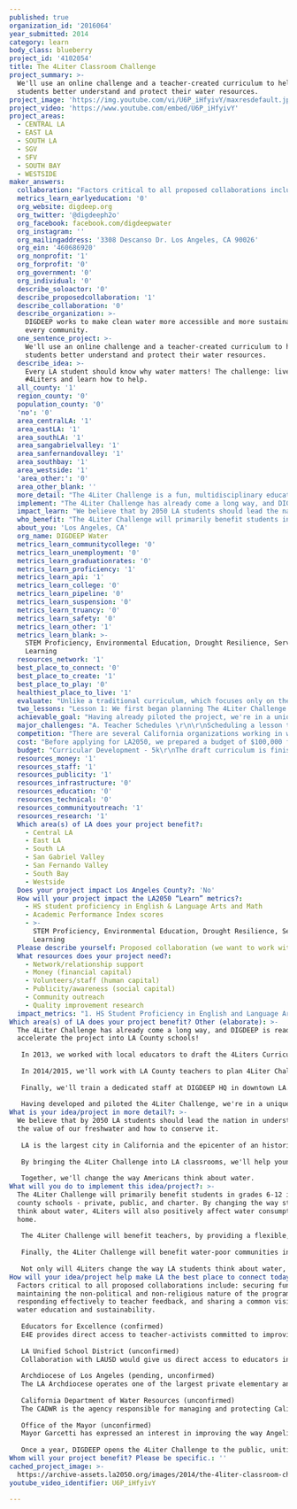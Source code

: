 ```yaml
---
published: true
organization_id: '2016064'
year_submitted: 2014
category: learn
body_class: blueberry
project_id: '4102054'
title: The 4Liter Classroom Challenge
project_summary: >-
  We'll use an online challenge and a teacher-created curriculum to help LA
  students better understand and protect their water resources.
project_image: 'https://img.youtube.com/vi/U6P_iHfyivY/maxresdefault.jpg'
project_video: 'https://www.youtube.com/embed/U6P_iHfyivY'
project_areas:
  - CENTRAL LA
  - EAST LA
  - SOUTH LA
  - SGV
  - SFV
  - SOUTH BAY
  - WESTSIDE
maker_answers:
  collaboration: "Factors critical to all proposed collaborations include: securing funding, maintaining the non-political and non-religious nature of the program, responding effectively to teacher feedback, and sharing a common vision for water education and sustainability. \r\n\r\nEducators for Excellence (confirmed) \r\nE4E provides direct access to teacher-activists committed to improving LA education. Though they focus primarily on policy issues, E4E also promotes issue-area learning. We have worked together in the past.\r\n\r\nLA Unified School District (unconfirmed) \r\nCollaboration with LAUSD would give us direct access to educators in over 1200 schools and a seal of approval to ease adoption. This collaboration is by no means necessary for the success of 4Liters, but we think it's a smart step. LAUSD Associate Superintendent Al Cortes and Health Education Programs Coordinator Lori Vollandt have expressed interest in the program. \r\n\r\nArchdiocese of Los Angeles (pending, unconfirmed)\r\nThe LA Archdiocese operates one of the largest private elementary and middle-school systems in LA County. Collaboration with the Archdiocese would give us direct access to educators and a seal of approval to ease adoption. We are in talks with their Director, Msgr. Pilato.\r\n\r\nCalifornia Department of Water Resources (unconfirmed)\r\nThe CADWR is the agency responsible for managing and protecting California's water. They have direct links to educators, policy-makers, and funders that could benefit the program. The CADWR also has a direct interest in changing Californian water attitudes.\r\n\r\nOffice of the Mayor (unconfirmed) \r\nMayor Garcetti has expressed an interest in improving the way Angelinos care for their resources. Collaboration with the Mayor's office would provide public visibility for the project and open the door to funding from LA institutions.\r\n\r\nOnce a year, DIGDEEP opens the 4Liter Challenge to the public, uniting organizations like Take Part, One.org, Hurley H2O, and teams from major corporations, faith communities, and college campuses. All of these partners are confirmed, and their participation provides national exposure to new teachers."
  metrics_learn_earlyeducation: '0'
  org_website: digdeep.org
  org_twitter: '@digdeeph2o'
  org_facebook: facebook.com/digdeepwater
  org_instagram: ''
  org_mailingaddress: '3308 Descanso Dr. Los Angeles, CA 90026'
  org_ein: '460686920'
  org_nonprofit: '1'
  org_forprofit: '0'
  org_government: '0'
  org_individual: '0'
  describe_soloactor: '0'
  describe_proposedcollaboration: '1'
  describe_collaboration: '0'
  describe_organization: >-
    DIGDEEP works to make clean water more accessible and more sustainable in
    every community. 
  one_sentence_project: >-
    We'll use an online challenge and a teacher-created curriculum to help LA
    students better understand and protect their water resources.
  describe_idea: >-
    Every LA student should know why water matters! The challenge: live on
    #4Liters and learn how to help. 
  all_county: '1'
  region_county: '0'
  population_county: '0'
  'no': '0'
  area_centralLA: '1'
  area_eastLA: '1'
  area_southLA: '1'
  area_sangabrielvalley: '1'
  area_sanfernandovalley: '1'
  area_southbay: '1'
  area_westside: '1'
  'area_other:': '0'
  area_other_blank: ''
  more_detail: "The 4Liter Challenge is a fun, multidisciplinary education platform designed by Southern California teachers around a key global issue: water. \r\n\r\nIt's part online challenge, daring students to limit their water use to just 4 liters a day, and helping them share moments from that experience online. It's part interactive curriculum, bringing the Challenge into the classroom and helping students tackle issues like consumption, conservation, and human rights. \r\n\r\n4Liters is flexible, social, and Common Core-aligned. Each lesson can be taught with or without a computer. With Los Angeles County in the middle of a severe drought, there's no better time to learn why water matters and what we can do to protect it!"
  implement: "The 4Liter Challenge has already come a long way, and DIGDEEP is ready to accelerate the project into LA County schools!\r\n\r\nIn 2013, we worked with local educators to draft the 4Liters Curriculum, which has been given a foreword by Catarina de Albuquerque, the UN Special Rapporteur on the Human Right to Water and Sanitation. Then we piloted the 4Liter Challenge in two LA classrooms. \r\n\r\nIn 2014/2015, we'll work with LA County teachers to plan 4Liter Challenges in their classrooms. We'll design and mail program-funded kits to educators, and we'll visit local schools with a custom pop-up exhibit. We'll also reach out to student participants and their teachers through our social media channels and a traditional email campaign. \r\n\r\nFinally, we'll train a dedicated staff at DIGDEEP HQ in downtown LA. They'll maintain and improve our online tool (at 4liters.org/teach), work with educators to streamline implementation, visit local and national conferences, grow partnerships, and develop new resources like lessons, videos, and infographics.\r\n\r\nHaving developed and piloted the 4Liter Challenge, we're in a unique position to scale quickly!"
  impact_learn: "We believe that by 2050 LA students should lead the nation in understanding the value of our freshwater and how to conserve it. \r\n\r\nLA is the largest city in California and the epicenter of an historic drought. But LA is also a national leader in conservation, technology, media, and entertainment.\r\n\r\nBy bringing the 4Liter Challenge into LA classrooms, we'll help young Angelinos stop taking water for granted. We'll make water - as a nexus of science, economics, and well-being - a focus of public and private education. We'll prepare LA to deal with future water challenges while building support for populations without reliable water access. \r\n\r\nTogether, we'll change the way Americans think about water. "
  who_benefit: "The 4Liter Challenge will primarily benefit students in grades 6-12 in LA county schools - private, public, and charter. By changing the way students think about water, 4Liters will also positively affect water consumption at home.\r\n\r\nThe 4Liter Challenge will benefit teachers, by providing a flexible, easy-to-use tool that meets new Common-Core standards.\r\n\r\nFinally, the 4Liter Challenge will benefit water-poor communities in the US and abroad. Just like a runner uses a marathon to fight breast cancer, 4Liters classrooms can choose to use their Challenge to raise funds for water access projects. Many of these funds will stay right here in the US, where DIGDEEP is the only global water non-profit working in affected communities. \r\n\r\nNot only will 4Liters change the way LA students think about water, it will make a real impact in communities the world over."
  about_you: 'Los Angeles, CA'
  org_name: DIGDEEP Water
  metrics_learn_communitycollege: '0'
  metrics_learn_unemployment: '0'
  metrics_learn_graduationrates: '0'
  metrics_learn_proficiency: '1'
  metrics_learn_api: '1'
  metrics_learn_college: '0'
  metrics_learn_pipeline: '0'
  metrics_learn_suspension: '0'
  metrics_learn_truancy: '0'
  metrics_learn_safety: '0'
  metrics_learn_other: '1'
  metrics_learn_blank: >-
    STEM Proficiency, Environmental Education, Drought Resilience, Service
    Learning 
  resources_network: '1'
  best_place_to_connect: '0'
  best_place_to_create: '1'
  best_place_to_play: '0'
  healthiest_place_to_live: '1'
  evaluate: "Unlike a traditional curriculum, which focuses only on the number of participants, the 4Liter Challenge benefits from an online campaign that provides advanced metrics, both quantitative and qualitative. \r\n\r\nQuantitative evaluation will include: \r\n\r\na. number of participating classrooms and students, broken down by age and academic discipline\r\nb. number of \"moments\" generated by each student during their 4Liter Challenge (videos, pictures, text)\r\nc. website engagement rates, click rates, and interactions between users on the platform\r\nd. teacher evaluations of the program via survey\r\n\r\nQualitative evaluation will include:\r\n\r\na. analysis of user-generated media for key concepts\r\nb. informal feedback from educators\r\n\r\nFinally, we will measure the funds raised by participants during their 4Liter Challenges, and the number of people served by water access projects funded by those gifts. Because 4Liters is primarily an academic campaign, however, we consider this metric last."
  two_lessons: "Lesson 1: We first began planning The 4Liter Challenge when a board member said, \"water poverty is terrible, and I want to end it, but why should this matter to me?\" We were surprised to learn that someone so supportive of our work could still feel so disconnected. \r\n\r\nAmericans have a hard time conserving water and empathizing with the water-poor. That's because we take water for granted. The average American uses over 400 liters of water a day for basic things like cooking, cleaning, drinking, and bathing. Imagine how powerful using only four liters of water a day would be!\r\n\r\n\r\nLesson 2: Most home water in LA is supplied by the Colorado River, which Angelinos share with six other states and nearly 40 million people - more than 1-in-10 Americans. Scientists estimate that by 2060 (right after 2050!), we'll run an annual defect in the river the same size as the total water consumption of LA.\r\n\r\nWe need to change the way we think about water and quick. Measures we've already tried - like mandatory restrictions and water-saving tips - haven't worked. \r\n\r\nWe've found that even after learning statistics like this one, people are more likely to change their behavior only when they've been empowered to understand just how precious water is to them."
  achievable_goal: "Having already piloted the project, we're in a unique position to scale The 4Liter Challenge right away!\r\n\r\nOur achievements thus far represent over two years of work: \r\n\r\nDraft curriculum (14 lessons) \r\nDraft teacher guide  \r\nOnline portal\r\nCommon-Core alignment\r\nForeword from UN Water and Sanitation Chief\r\nPilot classroom testing in LA (2)\r\nPartnerships with organizations \r\nCampaign video\r\n\r\nHaving the tools we need to begin the program means we're way ahead of the game. What we need now are the finances and manpower to reach out to teachers and to support them as they implement the Challenge. \r\n\r\nWe'll begin the next twelve months of growth by touring LA County schools, starting with the 60 classrooms who have been involved with 4Liters to date. We'll use online and email campaigns to magnify that reach."
  major_challenges: "A. Teacher Schedules \r\n\r\nScheduling a lesson that isn't part of the required curriculum is always a challenge, in both private and public schools. Teachers are faced with complicated standards, limited time, and testing requirements. \r\n\r\nIn order to address this challenge we did three things: \r\n\r\n1. We used LA-based educators to plan a curriculum that would work for them. They came from a variety of institutions and disciplinary backgrounds. \r\n\r\n2. We planned lessons that were cross-disciplinary, and organized them by theme. This way, educators can pick just a few of the 14 available lessons based on their class focus and the amount of time they have.\r\n\r\n3.  Finally, we aligned the curriculum to the Common-Core. Since Common Core standards are new, 4Liters is actually a tool to help implement them. A science teacher incorporating Reading and Writing standards for the first time, for example, can use 4Liters to make this easier.\r\n\r\n\r\nB. Diversity in Achievement and Access to Technology\r\n\r\nUnfortunately not all educational environments are created equal. In addition to providing flexibility for 6-12 grade classrooms, we wanted to make 4Liters adaptable to classrooms with varying degrees of academic achievement and access to technology. \r\n\r\nEach lesson can be taught without a computer. Digital lessons always have an analog counterpart. If students don't have a computer or smartphone to document their 4Liter Challenge, the lesson plan provides creative ways for teachers to achieve a similar result offline. \r\n\r\nFinally, the teacher guide provides a list of suggestions of how each lesson can be adapted to a learning environment without compromising the basic learning outcomes or the Common Core-alignment. \r\n\r\n\r\nWe know we'll have to work hard to overcome these two challenges. As with all of our projects, we'll rely on fostering a positive and tolerant working environment, focusing on human beings, and providing program staff with the flexibility to make quick decisions."
  competition: "There are several California organizations working in water awareness and education. The closest to The 4Liter Challenge is Project WET, a program of the Water Education Foundation based in Sacramento. \r\n\r\nProject WET is primarily a publisher of materials and lesson-plans on water conservation and hydrology. The program also runs educator workshops and manages a national website with electronic and print resources. \r\n\r\nAwareness-based programs like Project WET are important tools, especially in early elementary learning. But The 4Liter Challenge remains the only educational tool to use experiential learning and an online social network. \r\n\r\nThe challenge - \"live on 4liters of water a day and document your experience\" - helps attract millennial students and makes the issue real for young people who often take water for granted. The goal of 4Liters is not just to increase water conservation literacy, but to change the way young people think and behave, while educating them on a broader international issue. \r\n\r\nPlease note that The Water Education Foundation is a supporter and collaborator on the national 4Liters campaign, which takes place in October."
  cost: "Before applying for LA2050, we prepared a budget of $100,000 for the first year of the 4Liter Challenge. Because we hope that the program will be ongoing, however, we have already started searching for the funds to maintain and improve the project beyond year one. \r\n\r\nCommitted financial support includes Ford Motor Company with a $5,000 grant. We're seeing additional financial support including a $25,000 grant from Ford Foundation, a $20,000 grant from The California Community Foundation and a $20,000 grant from The California Endowment."
  budget: "Curricular Development - 5k\r\nThe draft curriculum is finished. This amount would enable: new lesson development, honorariums for collaborators and authors, printing, meetings, classroom testing, graphic design.\r\n\r\nEmail Lists - 18k\r\nAccess to teacher and administrator emails for targeted classrooms 6-12 grade nationwide, with a focus on LA County. \r\n\r\nOutreach - 17k\r\nMultimedia production, social marketing, live chats via Skype for the Classroom, marketing/PR management, AdWords, preparation and mailing of physical \"4Liters Kits\" to teachers.\r\n\r\nConference Attendance - 8k\r\nConferences would include Google Human Rights Conference and regional education conferences and symposia. \r\n\r\nPop-Up and School Tour - 15k\r\nDesign and build of an interactive educational installation that can be set up in participating schools or at events explaining the Challenge, presenting facts and figures, giving students ideas of how to complete the challenge, and boosting sign-ups. The pop-up will be used to tour schools and as a prize to incentivize student participation. \r\n\r\n4Liters Education Staff - 35k\r\nA dedicated staff member with an education background to work exclusively with educators.\r\n\r\nWeb Tool Maintenance - 2k\r\nThe web tool was built and is maintained by DIGDEEP, with a focus on the existing national 4Liters campaign every fall. These funds would enable maintenance and improvement for educator use specifically."
  resources_money: '1'
  resources_staff: '1'
  resources_publicity: '1'
  resources_infrastructure: '0'
  resources_education: '0'
  resources_technical: '0'
  resources_communityoutreach: '1'
  resources_research: '1'
  Which area(s) of LA does your project benefit?:
    - Central LA
    - East LA
    - South LA
    - San Gabriel Valley
    - San Fernando Valley
    - South Bay
    - Westside
  Does your project impact Los Angeles County?: 'No'
  How will your project impact the LA2050 “Learn” metrics?:
    - HS student proficiency in English & Language Arts and Math
    - Academic Performance Index scores
    - >-
      STEM Proficiency, Environmental Education, Drought Resilience, Service
      Learning 
  Please describe yourself: Proposed collaboration (we want to work with partners!)
  What resources does your project need?:
    - Network/relationship support
    - Money (financial capital)
    - Volunteers/staff (human capital)
    - Publicity/awareness (social capital)
    - Community outreach
    - Quality improvement research
  impact_metrics: "1. HS Student Proficiency in English and Language Arts and Math: \r\nBy 2050, all LA students should enjoy English proficiency - a key preparation for professional life. The 4Liter Challenge curriculum is Common Core-aligned, and most lessons meet one or more CCR anchor standards in Reading, Writing and Speaking/Listening. 4Liters is an excellent way to incorporate these new standards into non-English classrooms.  \r\n\r\n2. Academic Performance Index Scores: \r\nExperiential and cross-disciplinary learning improve educational performance across State and Federal indicators. \"The education community has long recognized the benefits of experiential learning. A range of academics have pointed out that one of the most effective ways to teach concepts is through active learning strategies.\" (Krain and Shadle, 2006) 4Liters was built by LA educators as a tool for experiential learning they could trust.\r\n\r\nOTHER\r\n\r\n3. STEM Proficiency: \r\nSTEM is a critically under-served educational discipline in LA, especially for girls. The 4Liter Challenge incorporates key elements of STEM like environmental science. \r\n\r\n4. Environmental Education: \r\nCA is home to one of the world's richest diversities in plant and animal life, and is more geographically varied than many foreign countries. The 4Liter Challenge is designed to teach LA students the role of water as a critical nexus between human development, plant and animal welfare, environmental sustainability, and economic growth.\r\n\r\n5. Drought Resilience: \r\nCalifornia is in the midst of an historic drought. Mandatory water rationing and basic awareness campaigns won't be enough to address this problem in the long term. The 4Liter Challenge helps LA students think differently about their water, affecting their use of water in both the home and the workplace. \r\n\r\n6. Service learning: \r\nToday, nearly one in seven people lack access to a safe source of clean water - many right here in the US. Most LA students, however, will go their whole lives without meeting one of them. The 4Liter Challenge helps bridge this gap. By choosing to experience water poverty for a short time in a classroom setting, students have a real impact on both their lives and the lives of others."
Which area(s) of LA does your project benefit? Other (elaborate): >-
  The 4Liter Challenge has already come a long way, and DIGDEEP is ready to
  accelerate the project into LA County schools!
   
   In 2013, we worked with local educators to draft the 4Liters Curriculum, which has been given a foreword by Catarina de Albuquerque, the UN Special Rapporteur on the Human Right to Water and Sanitation. Then we piloted the 4Liter Challenge in two LA classrooms. 
   
   In 2014/2015, we'll work with LA County teachers to plan 4Liter Challenges in their classrooms. We'll design and mail program-funded kits to educators, and we'll visit local schools with a custom pop-up exhibit. We'll also reach out to student participants and their teachers through our social media channels and a traditional email campaign. 
   
   Finally, we'll train a dedicated staff at DIGDEEP HQ in downtown LA. They'll maintain and improve our online tool (at 4liters.org/teach), work with educators to streamline implementation, visit local and national conferences, grow partnerships, and develop new resources like lessons, videos, and infographics.
   
   Having developed and piloted the 4Liter Challenge, we're in a unique position to scale quickly!
What is your idea/project in more detail?: >-
  We believe that by 2050 LA students should lead the nation in understanding
  the value of our freshwater and how to conserve it. 
   
   LA is the largest city in California and the epicenter of an historic drought. But LA is also a national leader in conservation, technology, media, and entertainment.
   
   By bringing the 4Liter Challenge into LA classrooms, we'll help young Angelinos stop taking water for granted. We'll make water - as a nexus of science, economics, and well-being - a focus of public and private education. We'll prepare LA to deal with future water challenges while building support for populations without reliable water access. 
   
   Together, we'll change the way Americans think about water.
What will you do to implement this idea/project?: >-
  The 4Liter Challenge will primarily benefit students in grades 6-12 in LA
  county schools - private, public, and charter. By changing the way students
  think about water, 4Liters will also positively affect water consumption at
  home.
   
   The 4Liter Challenge will benefit teachers, by providing a flexible, easy-to-use tool that meets new Common-Core standards.
   
   Finally, the 4Liter Challenge will benefit water-poor communities in the US and abroad. Just like a runner uses a marathon to fight breast cancer, 4Liters classrooms can choose to use their Challenge to raise funds for water access projects. Many of these funds will stay right here in the US, where DIGDEEP is the only global water non-profit working in affected communities. 
   
   Not only will 4Liters change the way LA students think about water, it will make a real impact in communities the world over.
How will your idea/project help make LA the best place to connect today? In LA2050?: >-
  Factors critical to all proposed collaborations include: securing funding,
  maintaining the non-political and non-religious nature of the program,
  responding effectively to teacher feedback, and sharing a common vision for
  water education and sustainability. 
   
   Educators for Excellence (confirmed) 
   E4E provides direct access to teacher-activists committed to improving LA education. Though they focus primarily on policy issues, E4E also promotes issue-area learning. We have worked together in the past.
   
   LA Unified School District (unconfirmed) 
   Collaboration with LAUSD would give us direct access to educators in over 1200 schools and a seal of approval to ease adoption. This collaboration is by no means necessary for the success of 4Liters, but we think it's a smart step. LAUSD Associate Superintendent Al Cortes and Health Education Programs Coordinator Lori Vollandt have expressed interest in the program. 
   
   Archdiocese of Los Angeles (pending, unconfirmed)
   The LA Archdiocese operates one of the largest private elementary and middle-school systems in LA County. Collaboration with the Archdiocese would give us direct access to educators and a seal of approval to ease adoption. We are in talks with their Director, Msgr. Pilato.
   
   California Department of Water Resources (unconfirmed)
   The CADWR is the agency responsible for managing and protecting California's water. They have direct links to educators, policy-makers, and funders that could benefit the program. The CADWR also has a direct interest in changing Californian water attitudes.
   
   Office of the Mayor (unconfirmed) 
   Mayor Garcetti has expressed an interest in improving the way Angelinos care for their resources. Collaboration with the Mayor's office would provide public visibility for the project and open the door to funding from LA institutions.
   
   Once a year, DIGDEEP opens the 4Liter Challenge to the public, uniting organizations like Take Part, One.org, Hurley H2O, and teams from major corporations, faith communities, and college campuses. All of these partners are confirmed, and their participation provides national exposure to new teachers.
Whom will your project benefit? Please be specific.: ''
cached_project_image: >-
  https://archive-assets.la2050.org/images/2014/the-4liter-classroom-challenge/img.youtube.com/vi/U6P_iHfyivY/maxresdefault.jpg
youtube_video_identifier: U6P_iHfyivY

---
```

